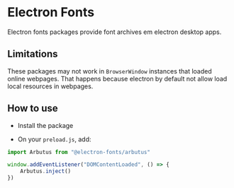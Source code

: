 # Electron Fonts

Electron fonts packages provide font archives em electron desktop apps.

## Limitations

These packages may not work in `BrowserWindow` instances that loaded online webpages. That happens because electron by default not allow load local resources in webpages.

## How to use

* Install the package

* On your `preload.js`, add:

```ts
import Arbutus from "@electron-fonts/arbutus"

window.addEventListener("DOMContentLoaded", () => {
    Arbutus.inject()
})
```